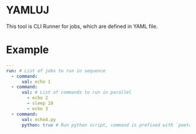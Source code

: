 # YAMLUJ

This tool is CLI Runner for jobs, which are defined in YAML file.

# Example

```yaml
---
run: # List of jobs to run in sequence
  - command:
      val: echo 1
  - command:
      val: # List of commands to run in parallel
        - echo 2
        - sleep 10
        - echo 3
  - command:
      val: echo4.py 
      python: true # Run python script, command is prefixed with `poetry run python`
```